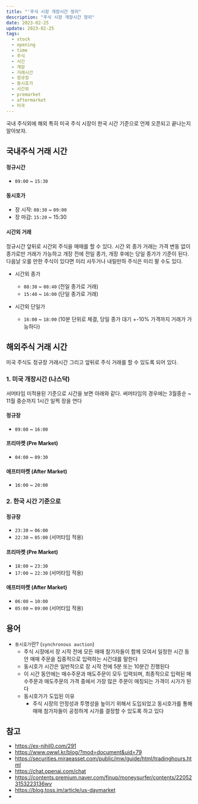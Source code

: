 ```yaml
---
title: "'주식 시장 개장시간 정리"
description: "주식 시장 개장시간 정리"
date: 2023-02-25
update: 2023-02-25
tags:
  - stock
  - opening
  - time
  - 주식
  - 시간
  - 개장
  - 거래시간
  - 정규장
  - 동시호가
  - 시간외
  - premarket
  - aftermarket
  - 미국
---
```


국내 주식외에 해외 특히 미국 주식 시장이 한국 시간 기준으로 언제 오픈되고 끝나는지 알아보자.

## 국내주식 거래 시간

#### 정규시간

- `09:00` ~ `15:30`

#### 동시호가

- 장 시작: `08:30` ~ `09:00`
- 장 마감: `15:20` ~ 15:30

#### 시간외 거래

정규시간 앞뒤로 시간외 주식을 매매를 할 수 있다. 시간 외 종가 거래는 가격 변동 없이 종가로만 거래가 가능하고 개장 전에 전일 종가, 개장 후에는 당일 종가가 기준이 된다. 다음날 오를 만한 주식이 있다면 미리 사두거나 내릴만하 주식은 미리 팔 수도 있다.

- 시간외 종가
    - `08:30` ~ `08:40` (전일 종가로 거래)
    - `15:40` ~ `16:00` (단일 종가로 거래)

- 시간외 단일가
    - `16:00` ~ `18:00` (10분 단위로 체결, 당일 종가 대기 +-10% 가격까지 거래가 가능하다)


## 해외주식 거래 시간

미국 주식도 정규장 거래시간 그리고 앞뒤로 주식 거래를 할 수 있도록 되어 있다.

### 1. 미국 개장시간 (나스닥)

서머타임 미적용된 기준으로 시간을 보면 아래와 같다. 써머타임의 경우에는 3월중순 ~ 11월 중순까지 1시간 일찍 장을 연다

#### 정규장

- `09:00` ~ `16:00`

#### 프리마켓 (Pre Market)

- `04:00` ~ `09:30`

#### 애프터마켓 (After Market)

- `16:00` ~ `20:00`

### 2. 한국 시간 기준으로

#### 정규장

- `23:30` ~ `06:00`
- `22:30` ~ `05:00` (서머타임 적용)

#### 프리마켓 (Pre Market)

- `18:00` ~ `23:30`
- `17:00` ~ `22:30` (서머타임 적용)

#### 애프터마켓 (After Market)

- `06:00` ~ `10:00`
- `05:00` ~ `09:00` (서머타임 적용)

## 용어

- `동시호가`란? (`synchronous auction`)
    - 주식 시장에서 장 시작 전에 모든 매매 참가자들이 함께 모여서 일정한 시간 동안 매매 주문을 집중적으로 입력하는 시간대를 말한다
    - 동시호가 시간은 일반적으로 장 시작 전에 5분 또는 10분간 진행된다
    - 이 시간 동안에는 매수주문과 매도주문이 모두 입력되며, 최종적으로 입력된 매수주문과 매도주문의 가격 중에서 가장 많은 주문이 매칭되는 가격이 시가가 된다
    - 동시호가가 도입된 이유
        - 주식 시장의 안정성과 투명성을 높이기 위해서 도입되었고 동시호가를 통해 매매 참가자들이 공정하게 시가를 결정할 수 있도록 하고 있다

## 참고

- https://ex-nihil0.com/291
- https://www.owwl.kr/blog/?mod=document&uid=79
- https://securities.miraeasset.com/public/mw/guide/html/tradinghours.html
- https://chat.openai.com/chat
- https://contents.premium.naver.com/finup/moneysurfer/contents/220523153223136wv
- https://blog.toss.im/article/us-daymarket
- 
